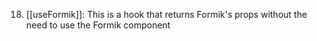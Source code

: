 18. [[useFormik]]: This is a hook that returns Formik's props without the need to use the Formik component